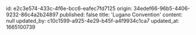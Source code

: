 id: e2c3e574-433c-4f6e-bcc6-eafec7fd7125
origin: 34edef66-96b5-4406-9232-86c4a2b24897
published: false
title: 'Lugano Convention'
content: null
updated_by: c10c1599-a925-4e29-b45f-a4f9934c1ca7
updated_at: 1665100739
